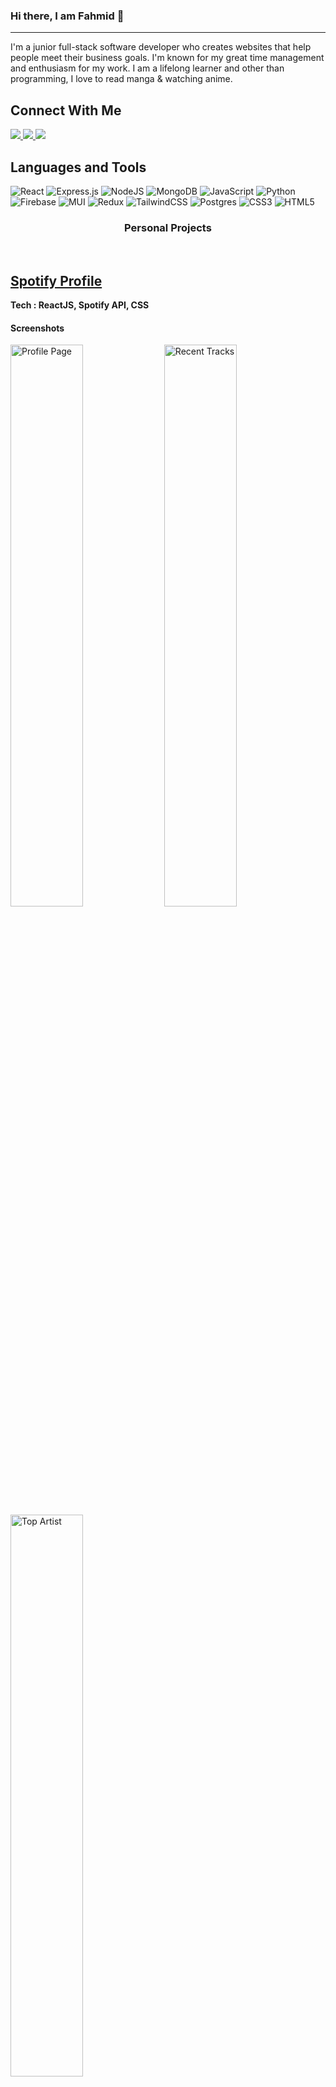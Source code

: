 ### Hi there, I am Fahmid 👋

---

I'm a junior full-stack software developer who creates websites that help people meet their business goals. I'm known for my great time management and enthusiasm for my work. I am a lifelong learner and other than programming, I love to read manga & watching anime.

<h2>Connect With Me</h2>



<a href="mailto:fahmidsakib97@gmail.com">
  <img src="https://img.shields.io/badge/Gmail-D14836?style=for-the-badge&logo=gmail&logoColor=white">
</a> 
<a href="https://linkedin.com/in/fahmidsakib">
  <img src="https://img.shields.io/badge/Linkedin-0A66C2?style=for-the-badge&logo=linkedin&logoColor=white">
</a> 

<a href="https://twitter.com/fahmidsakib">
  <img src="https://img.shields.io/badge/Twitter-1DA1F2?style=for-the-badge&logo=twitter&logoColor=white">
</a> 


## Languages and Tools

![React](https://img.shields.io/badge/react-%2320232a.svg?style=for-the-badge&logo=react&logoColor=%2361DAFB) 
![Express.js](https://img.shields.io/badge/express.js-%23404d59.svg?style=for-the-badge&logo=express&logoColor=%2361DAFB) 
![NodeJS](https://img.shields.io/badge/node.js-6DA55F?style=for-the-badge&logo=node.js&logoColor=white) 
![MongoDB](https://img.shields.io/badge/MongoDB-%234ea94b.svg?style=for-the-badge&logo=mongodb&logoColor=white) 
![JavaScript](https://img.shields.io/badge/javascript-%23323330.svg?style=for-the-badge&logo=javascript&logoColor=%23F7DF1E) 
![Python](https://img.shields.io/badge/python-3670A0?style=for-the-badge&logo=python&logoColor=ffdd54) 
![Firebase](https://img.shields.io/badge/firebase-%23039BE5.svg?style=for-the-badge&logo=firebase) 
![MUI](https://img.shields.io/badge/MUI-%230081CB.svg?style=for-the-badge&logo=material-ui&logoColor=white) 
![Redux](https://img.shields.io/badge/redux-%23593d88.svg?style=for-the-badge&logo=redux&logoColor=white) 
![TailwindCSS](https://img.shields.io/badge/tailwindcss-%2338B2AC.svg?style=for-the-badge&logo=tailwind-css&logoColor=white) 
![Postgres](https://img.shields.io/badge/postgres-%23316192.svg?style=for-the-badge&logo=postgresql&logoColor=white) 
![CSS3](https://img.shields.io/badge/css3-%231572B6.svg?style=for-the-badge&logo=css3&logoColor=white) 
![HTML5](https://img.shields.io/badge/html5-%23E34F26.svg?style=for-the-badge&logo=html5&logoColor=white) 


### <p align=center >Personal Projects</p>
<br/>

## <a href="https://spotify-profile-fahmid.vercel.app/">Spotify Profile</a>
**Tech : ReactJS, Spotify API, CSS**

#### Screenshots
<div style="dispaly: flex: justify-content: center">
<img src = "https://user-images.githubusercontent.com/70453428/193205274-ec4a7797-2cfc-4367-859a-107cc1f1a60d.png" alt = "Profile Page" width="48%"/> 
<img src = "https://user-images.githubusercontent.com/70453428/193205376-2c82520f-027e-4542-a548-0def0cb35b12.png" alt = "Recent Tracks" width= "48%"/> 
<img src = "https://user-images.githubusercontent.com/70453428/193205560-60348396-fb08-45f9-8ef3-7eccbbb43a0e.png" alt = "Top Artist" width= "48%"/>
 </div>
 <br/>
 
 
 ## <a href="https://kahoot-fs.vercel.app/">Kahoot</a>
**Tech : ReactJS, MUI, Socket**

#### Screenshots
<div style="dispaly: flex: justify-content: center">
<img src = "https://user-images.githubusercontent.com/70453428/193206213-28edc846-8e9d-4374-aa1d-c444583dc592.png" alt = "Login Page" width="48%"/> 
<img src = "https://user-images.githubusercontent.com/70453428/193206312-b999d935-49ec-4ef8-86e7-f3813218dbdb.png" alt = "Home" width= "48%"/> 
<img src = "https://user-images.githubusercontent.com/70453428/193206650-c63d79e3-4232-4412-8dfa-553c3827d133.png" alt = "Edit Quiz" width= "48%"/>
<img src = "https://user-images.githubusercontent.com/70453428/193207082-ba695725-144e-4dd9-af0a-54823242356b.png" alt = "Playing" width= "48%"/>
 </div>
 <br/>



 ## <a href="https://tictactoe-frs.netlify.app/">TicTacToe</a>
**Tech : ReactJS, Socket**

#### Screenshots
<div style="dispaly: flex: justify-content: center">
<img src = "https://user-images.githubusercontent.com/70453428/193208253-f66eff3f-0a9a-4f19-82d6-7106b74e7481.png" alt = "Home Page" width="48%"/> 
<img src = "https://user-images.githubusercontent.com/70453428/193208445-fca5a5b7-dcf9-459e-acfe-82debea8f02e.png" alt = "Waiting" width= "48%"/> 
<img src = "https://user-images.githubusercontent.com/70453428/193208551-61738d81-5039-49a8-a58d-477ae39d4988.png" alt = "Playing" width= "48%"/>
<img src = "https://user-images.githubusercontent.com/70453428/193208749-2a2ac0f7-8ee9-4621-87c5-e44174f147ae.png" alt = "Winning" width= "48%"/>
 </div>
 <br/>


## Education
###  McLaren College
- **Program: Full Stack Online Course**
- **Period: June 2022 - September 2022 (3 Months)**
 
This was a full-time online course focused on web development using MERN stack.

[More detailed curriculum](https://mclarencollege.in/course-module/)


###  Brac University
- **Program: Bachelor of Science in Computer Science & Engineering**
- **Period:  May 2017 - September 2021**
 
 
 ---

## My Stats

![Top Langs](https://github-readme-stats.vercel.app/api/top-langs/?username=fahmidsakib&theme=nord&hide=TeX&layout=compact) 

![Code Wars](https://www.codewars.com/users/fahmidsakib/badges/large)

![GitHub Streak](https://github-readme-streak-stats.herokuapp.com/?user=fahmidsakib&theme=nord&hide_border=false)  

![Visitor Badge](https://visitor-badge.laobi.icu/badge?page_id=fahmidsakib.fahmidsakib)

![Github Stats](https://github-readme-stats.vercel.app/api?username=fahmidsakib&theme=nightowl&hide_border=false&include_all_commits=false&count_private=true)


